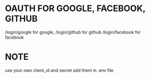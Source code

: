 # OAUTH FOR GOOGLE, FACEBOOK, GITHUB

/login/google for google,
/login/github for github
/login/facebook for facebook

# NOTE

use your own client_id and secret
add them in .env file
